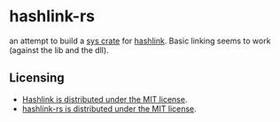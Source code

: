 # hashlink-rs

an attempt to build a [sys crate](https://kornel.ski/rust-sys-crate) for [hashlink](https://hashlink.haxe.org/). Basic linking seems to work (against the lib and the dll).

## Licensing

* [Hashlink is distributed under the MIT license](/vendor/hashlink/LICENSE).
* [hashlink-rs is distributed under the MIT license](/LICENSE).
